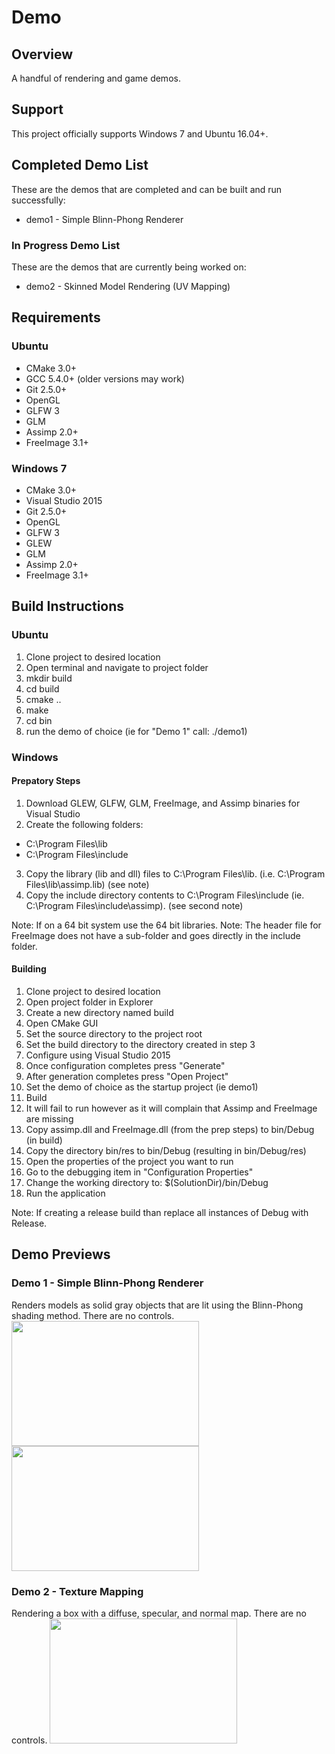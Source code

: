 # Demo #

## Overview ##
A handful of rendering and game demos.

## Support ##
This project officially supports Windows 7 and Ubuntu 16.04+.

## Completed Demo List ###
These are the demos that are completed and can be built and run successfully:
 * demo1 - Simple Blinn-Phong Renderer
 
### In Progress Demo List ###
These are the demos that are currently being worked on:
 * demo2 - Skinned Model Rendering (UV Mapping)

## Requirements ##

### Ubuntu ###
 * CMake 3.0+
 * GCC 5.4.0+ (older versions may work)
 * Git 2.5.0+
 * OpenGL
 * GLFW 3
 * GLM
 * Assimp 2.0+
 * FreeImage 3.1+

### Windows 7 ###
 * CMake 3.0+
 * Visual Studio 2015
 * Git 2.5.0+
 * OpenGL
 * GLFW 3
 * GLEW
 * GLM
 * Assimp 2.0+
 * FreeImage 3.1+
 
## Build Instructions ##
### Ubuntu ###
1. Clone project to desired location
2. Open terminal and navigate to project folder
3. mkdir build
4. cd build
5. cmake ..
6. make
7. cd bin
8. run the demo of choice (ie for "Demo 1" call: ./demo1)
 
### Windows ###
#### Prepatory Steps ####
1. Download GLEW, GLFW, GLM, FreeImage, and Assimp binaries for Visual Studio
2. Create the following folders:
  * C:\Program Files\lib
  * C:\Program Files\include
3. Copy the library (lib and dll) files to C:\Program Files\lib. (i.e. C:\Program Files\lib\assimp.lib) (see note)
4. Copy the include directory contents to C:\Program Files\include (ie. C:\Program Files\include\assimp). (see second note)

Note: If on a 64 bit system use the 64 bit libraries.
Note: The header file for FreeImage does not have a sub-folder and goes directly in the include folder.

#### Building ####
1. Clone project to desired location
2. Open project folder in Explorer
3. Create a new directory named build
4. Open CMake GUI
5. Set the source directory to the project root
6. Set the build directory to the directory created in step 3
7. Configure using Visual Studio 2015
8. Once configuration completes press "Generate"
9. After generation completes press "Open Project"
10. Set the demo of choice as the startup project (ie demo1)
11. Build
12. It will fail to run however as it will complain that Assimp and FreeImage are missing
13. Copy assimp.dll and FreeImage.dll (from the prep steps) to bin/Debug (in build)
14. Copy the directory bin/res to bin/Debug (resulting in bin/Debug/res)
15. Open the properties of the project you want to run
16. Go to the debugging item in "Configuration Properties"
17. Change the working directory to:  $(SolutionDir)/bin/Debug
18. Run the application

Note: If creating a release build than replace all instances of Debug with Release.
 
## Demo Previews ##
### Demo 1 - Simple Blinn-Phong Renderer ###
Renders models as solid gray objects that are lit using the 
Blinn-Phong shading method. There are no controls.
<img src="http://i.imgur.com/YFlAEFd.png" width="300" height="200" />
<img src="http://i.imgur.com/YilEqRU.png" width="300" height="200" />

### Demo 2 - Texture Mapping ###
Rendering a box with a diffuse, specular, and normal map. 
There are no controls.
<img src="http://i.imgur.com/gewy1rr.png" width="300" height="200" />